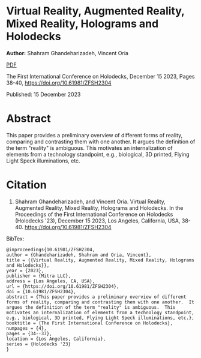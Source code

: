 # Virtual Reality, Augmented Reality, Mixed Reality, Holograms and Holodecks

**Author:** Shahram Ghandeharizadeh, Vincent Oria

[PDF](./.XRholo.pdf)

The First International Conference on Holodecks, December 15 2023, Pages 38-40, https://doi.org/10.61981/ZFSH2304

Published:  15 December 2023

# Abstract
This paper provides a preliminary overview of different forms of reality, comparing and contrasting them with one another.  It argues the definition of the term "reality" is ambiguous.  This motivates an internalization of elements from a technology standpoint, e.g., biological, 3D printed, Flying Light Speck illuminations, etc.

# Citation

1. Shahram Ghandeharizadeh, and Vincent Oria.  Virtual Reality, Augmented Reality, Mixed Reality, Holograms and Holodecks.  In the Proceedings of the First International Conference on Holodecks (Holodecks '23), December 15 2023, Los Angeles, California, USA, 38-40.  https://doi.org/10.61981/ZFSH2304


BibTex:
```
@inproceedings{10.61981/ZFSH2304,
author = {Ghandeharizadeh, Shahram and Oria, Vincent},
title = {{Virtual Reality, Augmented Reality, Mixed Reality, Holograms and Holodecks}},
year = {2023}, 
publisher = {Mitra LLC}, 
address = {Los Angeles, CA, USA}, 
url = {https://doi.org/10.61981/ZFSH2304}, 
doi = {10.61981/ZFSH2304}, 
abstract = {This paper provides a preliminary overview of different forms of reality, comparing and contrasting them with one another.  It argues the definition of the term "reality" is ambiguous.  This motivates an internalization of elements from a technology standpoint, e.g., biological, 3D printed, Flying Light Speck illuminations, etc.},
booktitle = {The First International Conference on Holodecks}, 
numpages = {4}, 
pages = {34--37},
location = {Los Angeles, California}, 
series = {Holodecks '23} 
}
```
